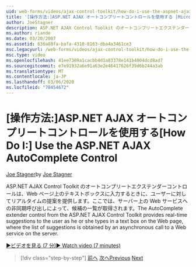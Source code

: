 ```yaml
---
uid: web-forms/videos/ajax-control-toolkit/how-do-i-use-the-aspnet-ajax-autocomplete-control
title: '[操作方法:]ASP.NET AJAX オートコンプリートコントロールを使用する |Microsoft Docs'
author: JoeStagner
description: ASP.NET AJAX Control Toolkit のオートコンプリートエクステンダーコントロールは、ユーザーがテキストボックスに入力したときにリアルタイムの提案をユーザーに提供します...
ms.author: riande
ms.date: 03/20/2007
ms.assetid: 636a88fa-bafa-4310-8163-dba4a3461ce3
msc.legacyurl: /web-forms/videos/ajax-control-toolkit/how-do-i-use-the-aspnet-ajax-autocomplete-control
msc.type: video
ms.openlocfilehash: 41ee7309a1cacbb4d1a83378e141b4004dcd8ad7
ms.sourcegitcommit: e7e91932a6e91a63e2e46417626f39d6b244a3ab
ms.translationtype: MT
ms.contentlocale: ja-JP
ms.lasthandoff: 03/06/2020
ms.locfileid: "78454672"
---
```

# <a name="how-do-i-use-the-aspnet-ajax-autocomplete-control"></a><span data-ttu-id="9d6d9-103">[操作方法:]ASP.NET AJAX オートコンプリートコントロールを使用する</span><span class="sxs-lookup"><span data-stu-id="9d6d9-103">[How Do I:] Use the ASP.NET AJAX AutoComplete Control</span></span>

<span data-ttu-id="9d6d9-104">[Joe Stagner](https://github.com/JoeStagner)</span><span class="sxs-lookup"><span data-stu-id="9d6d9-104">by [Joe Stagner](https://github.com/JoeStagner)</span></span>

<span data-ttu-id="9d6d9-105">ASP.NET AJAX Control Toolkit のオートコンプリートエクステンダーコントロールは、Web ページ上のテキストボックスに入力するときに、ユーザーに対してリアルタイムの提案を提供します。ここでは、サーバー上の Web サービスへの非同期呼び出しによって、候補の一覧が取得されます。</span><span class="sxs-lookup"><span data-stu-id="9d6d9-105">The AutoComplete extender control from the ASP.NET AJAX Control Toolkit provides real-time suggestions to the user as he or she types in a text box on the Web page, where the list of suggestions is obtained by an asynchronous call to a Web service on the server.</span></span>

[<span data-ttu-id="9d6d9-106">&#9654;ビデオを見る (7 分)</span><span class="sxs-lookup"><span data-stu-id="9d6d9-106">&#9654; Watch video (7 minutes)</span></span>](https://channel9.msdn.com/Blogs/ASP-NET-Site-Videos/how-do-i-use-the-aspnet-ajax-autocomplete-control)

> [!div class="step-by-step"]
> <span data-ttu-id="9d6d9-107">[前へ](how-do-i-use-the-aspnet-ajax-slider-control.md)
> [次へ](how-do-i-configure-the-aspnet-ajax-calendar-control.md)</span><span class="sxs-lookup"><span data-stu-id="9d6d9-107">[Previous](how-do-i-use-the-aspnet-ajax-slider-control.md)
[Next](how-do-i-configure-the-aspnet-ajax-calendar-control.md)</span></span>
